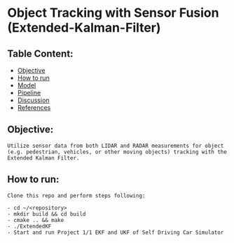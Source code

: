 # Object Tracking with Sensor Fusion (Extended-Kalman-Filter)

## Table Content: ##
- [Objective](#objective)
- [How to run](#howto)
- [Model](#model)
- [Pipeline](#pipeline)
- [Discussion](#discussion)
- [References](#references)

## Objective: <a name="objective"></a>

	Utilize sensor data from both LIDAR and RADAR measurements for object (e.g. pedestrian, vehicles, or other moving objects) tracking with the Extended Kalman Filter.

## How to run: <a name="howto"></a>

	Clone this repo and perform steps following:

	- cd ~/<repository>
	- mkdir build && cd build
	- cmake .. && make
	- ./ExtendedKF 
	- Start and run Project 1/1 EKF and UKF of Self Driving Car Simulator
